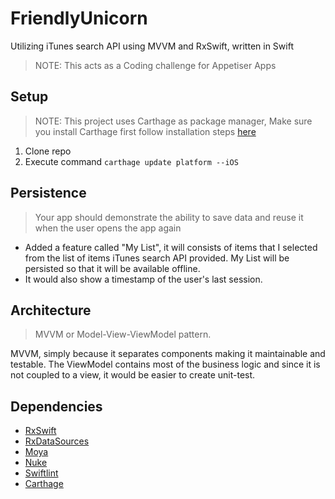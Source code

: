 # FriendlyUnicorn
Utilizing iTunes search API using MVVM and RxSwift, written in Swift

> NOTE: This acts as a Coding challenge for Appetiser Apps

## Setup
> NOTE: This project uses Carthage as package manager, Make sure you install Carthage first follow installation steps [here](https://github.com/Carthage/Carthage#installing-carthage)

1. Clone repo
2. Execute command `carthage update platform --iOS`


## Persistence
> Your app should demonstrate the ability to save data and reuse it when the user opens the app again

- Added a feature called "My List", it will consists of items that I selected from the list of items iTunes search API provided. My List will be persisted so that it will be available offline.
- It would also show a timestamp of the user's last session.

## Architecture
> MVVM or Model-View-ViewModel pattern.

MVVM, simply because it separates components making it maintainable and testable. The ViewModel contains most of the business logic and since it is not coupled to a view, it would be easier to create unit-test.

## Dependencies
- [RxSwift](https://github.com/reactiveX/rxswift)
- [RxDataSources](https://github.com/RxSwiftCommunity/RxDataSources)
- [Moya](https://github.com/Moya/Moya)
- [Nuke](https://github.com/kean/Nuke)
- [Swiftlint](https://github.com/realm/SwiftLint)
- [Carthage](https://github.com/Carthage/Carthage)

